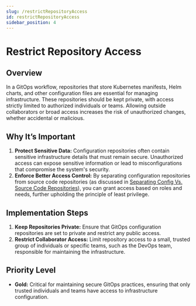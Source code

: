 ```yaml
---
slug: /restrictRepositoryAccess
id: restrictRepositoryAccess
sidebar_position: 4
---
```



# Restrict Repository Access

## Overview
In a GitOps workflow, repositories that store Kubernetes manifests, Helm charts, and other configuration files are essential for managing infrastructure. These repositories should be kept private, with access strictly limited to authorized individuals or teams. Allowing outside collaborators or broad access increases the risk of unauthorized changes, whether accidental or malicious.

## Why It’s Important
1. **Protect Sensitive Data:** Configuration repositories often contain sensitive infrastructure details that must remain secure. Unauthorized access can expose sensitive information or lead to misconfigurations that compromise the system's security.
2. **Enforce Better Access Control:** By separating configuration repositories from source code repositories (as discussed in [Separating Config Vs. Source Code Repositories](resources/separation-of-concerns/README.md)), you can grant access based on roles and needs, further upholding the principle of least privilege.

## Implementation Steps

1. **Keep Repositories Private:** Ensure that GitOps configuration repositories are set to private and restrict any public access.
2. **Restrict Collaborator Access:** Limit repository access to a small, trusted group of individuals or specific teams, such as the DevOps team, responsible for maintaining the infrastructure. 

## Priority Level

- **Gold:** Critical for maintaining secure GitOps practices, ensuring that only trusted individuals and teams have access to infrastructure configuration.